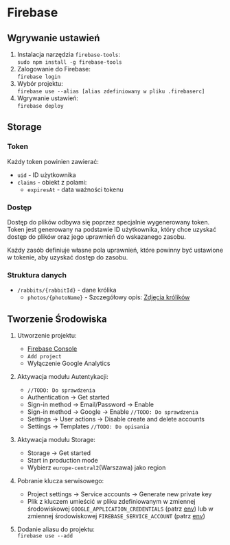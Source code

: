 # Firebase

## Wgrywanie ustawień

1. Instalacja narzędzia `firebase-tools`:\
   `sudo npm install -g firebase-tools`
2. Zalogowanie do Firebase:\
   `firebase login`
3. Wybór projektu:\
   `firebase use --alias [alias zdefiniowany w pliku .firebaserc]`
4. Wgrywanie ustawień:\
   `firebase deploy`

## Storage

### Token

Każdy token powinien zawierać:

- `uid` - ID użytkownika
- `claims` - obiekt z polami:
  - `expiresAt` - data ważności tokenu

### Dostęp

Dostęp do plików odbywa się poprzez specjalnie wygenerowany token. Token jest generowany na podstawie ID użytkownika, który chce uzyskać dostęp do plików oraz jego uprawnień do wskazanego zasobu.

Każdy zasób definiuje własne pola uprawnień, które powinny być ustawione w tokenie, aby uzyskać dostęp do zasobu.

### Struktura danych

- `/rabbits/{rabbitId}` - dane królika
  - `photos/{photoName}` - Szczegółowy opis: [Zdjęcia królików](rabbit-photos.md)

## Tworzenie Środowiska

1. Utworzenie projektu:
   - [Firebase Console](https://console.firebase.google.com/)
   - `Add project`
   - Wyłączenie Google Analytics
2. Aktywacja modułu Autentykacji:

   - `//TODO: Do sprawdzenia`
   - Authentication -> Get started
   - Sign-in method -> Email/Password -> Enable
   - Sign-in method -> Google -> Enable `//TODO: Do sprawdzenia`
   - Settings -> User actions -> Disable create and delete accounts
   - Settings -> Templates `//TODO: Do opisania`

3. Aktywacja modułu Storage:

   - Storage -> Get started
   - Start in production mode
   - Wybierz `europe-central2`(Warszawa) jako region

4. Pobranie klucza serwisowego:
   - Project settings -> Service accounts -> Generate new private key
   - Plik z kluczem umieścić w pliku zdefiniowanym w zmiennej środowiskowej `GOOGLE_APPLICATION_CREDENTIALS` (patrz [env](../env.md#firebase))
     lub w zmiennej środowiskowej `FIREBASE_SERVICE_ACCOUNT` (patrz [env](../env.md#firebase))
5. Dodanie aliasu do projektu:\
   `firebase use --add`
